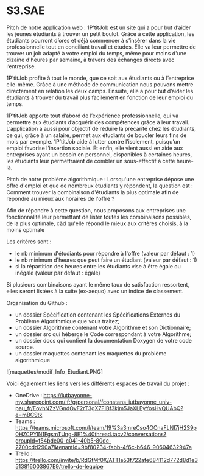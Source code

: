 # S3.SAE

Pitch de notre application web : 
1P’titJob est un site qui a pour but d’aider les jeunes étudiants à trouver un petit boulot. Grâce à cette application, les étudiants pourront d’ores et déjà commencer à s’insérer dans la vie professionnelle tout en conciliant travail et études. Elle va leur permettre de trouver un job adapté à votre emploi du temps, même pour moins d'une dizaine d'heures par semaine, à travers des échanges directs avec l’entreprise. 

1P’titJob profite à tout le monde, que ce soit aux étudiants ou à l’entreprise elle-même. Grâce à une méthode de communication nous pouvons mettre directement en relation les deux camps. Ensuite, elle a pour but d’aider les étudiants à trouver du travail plus facilement en fonction de leur emploi du temps. 

1P’titJob apporte tout d’abord de l’expérience professionnelle, qui va permettre aux étudiants d’acquérir des compétences grâce à leur travail. L’application a aussi pour objectif de réduire la précarité chez les étudiants, ce qui, grâce à un salaire, permet aux étudiants de boucler leurs fins de mois par exemple. 1P’titJob aide à lutter contre l’isolement, puisqu’un emploi favorise l’insertion sociale. Et enfin, elle vient aussi en aide aux entreprises ayant un besoin en personnel, disponibles à certaines heures, les étudiants leur permettraient de combler un sous-effectif à cette heure-là. 


Pitch de notre problème algorithmique : 
Lorsqu'une entreprise dépose une offre d'emploi et que de nombreux étudiants y répondent, la question est :
Comment trouver la combinaison d'étudiants la plus optimale afin de répondre au mieux aux horaires de l'offre ?

Afin de répondre à cette question, nous proposons aux entreprises une fonctionnalité leur permettant de lister toutes les combinaisons possibles, de la plus optimale, càd qu'elle répond le mieux aux critères choisis, à la moins optimale

Les critères sont :
- le nb minimum d'étudiants pour répondre à l'offre (valeur par défaut : 1)
- le nb minimum d'heures que peut faire un étudiant (valeur par défaut : 1)
- si la répartition des heures entre les étudiants vise à être égale ou inégale (valeur par défaut : égale)

Si plusieurs combinaisons ayant le même taux de satisfaction ressortent, elles seront listées à la suite (ex-aequo) avec un indice de classement.


Organisation du Github : 
- un dossier Spécification contenant les Spécifications Externes du Problème Algorithmique que vous traitez;
- un dossier Algorithme contenant votre Algorithme et son Dictionnaire;
- un dossier src qui héberge le Code correspondant à votre Algorithme;
- un dossier docs qui contient la documentation Doxygen de votre code source.
- un dossier maquettes contenant les maquettes du problème algorithmique

![maquettes/modif_Info_Etudiant.PNG]

Voici également les liens vers les différents espaces de travail du projet :
  - OneDrive : https://iutbayonne-my.sharepoint.com/:f:/g/personal/fconstans_iutbayonne_univ-pau_fr/EovhNZzVGndOvF2rT3gX7FIBf3kjm5JaXLEyYosHvQUAbQ?e=mBCStk
  - Teams : https://teams.microsoft.com/l/team/19%3a3mreCso4OCnaFLNI7jH2S9p0HZCPYlN1FgsmTUng-8E1%40thread.tacv2/conversations?groupId=f54bde00-c041-40b5-80dc-2700cdd290a7&tenantId=9bf80234-fabb-4f6c-b646-90604632947a
  - Trello :  https://trello.com/invite/b/RdGtMf0X/ATTIe53f722afe684112d772d8d1e3513816003867E9/trello-de-lequipe
